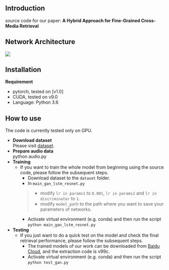 ## Introduction
source code for our paper: **A Hybrid Approach for Fine-Grained Cross-Media Retrieval**
## Network Architecture
![](https://github.com/gasanet/GASA/blob/master/gan.jpg)
## Installation
**Requirement**  
* pytorch, tested on [v1.0]  
* CUDA, tested on v9.0  
* Language: Python 3.6
## How to use
The code is currently tested only on GPU.
* **Download dataset**  
Please visit [dataset](http://59.108.48.34/tiki/FGCrossNet/).
* **Prepare audio data**  
python audio.py
* **Training**  
   * If you want to train the whole model from beginning using the source code, please follow the subsequent steps.
      * Download dataset to the ```dataset``` folder.
      * In ```main_gan_lstm_resnet.py```  
      >* modify ```lr in params1``` to ```0.001```, ```lr in params2``` and ```lr in discriminator``` to ```1```.  
      >* modify ```model_path``` to the path where you want to save your parameters of networks.
      * Activate virtual environment (e.g. conda) and then run the script  
      ```python main_gan_lstm_resnet.py```
* **Testing**  
   * If you just want to do a quick test on the model and check the final retrieval performance, please follow the subsequent steps.
      * The trained models of our work can be downloaded from [Baidu Cloud](https://pan.baidu.com/s/1ZiXq4nLhaD6vpOpTmSn_xA), and the extraction code is v99c.
      * Activate virtual environment (e.g. conda) and then run the script  
      ```python test_gan.py```


